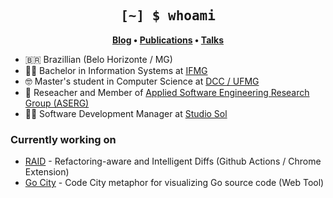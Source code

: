 <h2 align="center" style="font-family: Consolas, monospace;">
	[~] $ whoami
</h2>

<p align="center">
	<strong>
		<a href="https://brito.com.br/">Blog</a>
		•
		<a href="https://scholar.google.com.br/citations?user=5uKHnJ8AAAAJ">Publications</a>
		•
		<a href="https://slides.com/rodrigo73">Talks</a>
	</strong>
</p>


- :brazil: Brazillian (Belo Horizonte / MG)
- :man_student: Bachelor in Information Systems at [IFMG](https://www.ifmg.edu.br/)
- :nerd_face: Master's student in Computer Science at [DCC / UFMG](http://ppgcc.dcc.ufmg.br)
- :microscope: Reseacher and Member of [Applied Software Engineering Research Group (ASERG)](http://aserg.labsoft.dcc.ufmg.br)
- :man_technologist: Software Development Manager at [Studio Sol](https://www.studiosol.com.br)

### Currently working on

- [RAID](https://github.com/rodrigo-brito/refactoring-aware-diff) - Refactoring-aware and Intelligent Diffs (Github Actions / Chrome Extension)
- [Go City](https://go-city.github.io/) - Code City metaphor for visualizing Go source code (Web Tool)

